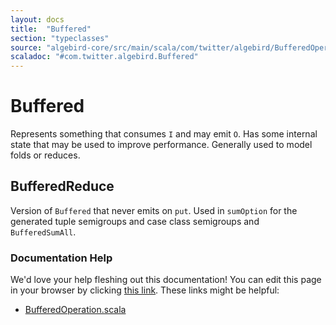```yaml
---
layout: docs
title:  "Buffered"
section: "typeclasses"
source: "algebird-core/src/main/scala/com/twitter/algebird/BufferedOperation.scala"
scaladoc: "#com.twitter.algebird.Buffered"
---
```


# Buffered

Represents something that consumes `I` and may emit `O`. Has some internal state that may be used to improve performance. Generally used to model folds or reduces.

## BufferedReduce

Version of `Buffered` that never emits on `put`. Used in `sumOption` for the generated tuple semigroups and case class semigroups and `BufferedSumAll`.

### Documentation Help

We'd love your help fleshing out this documentation! You can edit this page in your browser by clicking [this link](https://github.com/twitter/algebird/edit/develop/docs/src/main/tut/typeclasses/buffered.md). These links might be helpful:

- [BufferedOperation.scala](https://github.com/twitter/algebird/blob/develop/algebird-core/src/main/scala/com/twitter/algebird/BufferedOperation.scala)
